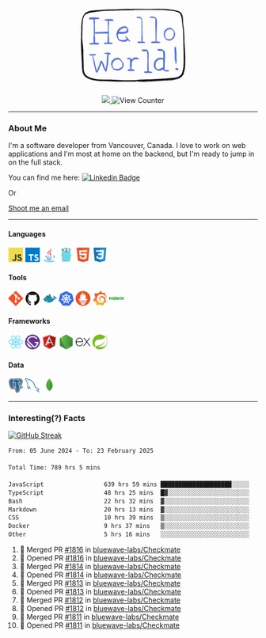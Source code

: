 <div align="center">
    <img src="./img/hello_world.webp" height="200px" width="">
    <div>
        <a href="https://www.linkedin.com/in/ajhollid">
            <img src="https://img.shields.io/badge/LinkedIn-blue"/>
        </a>
        <img src="https://komarev.com/ghpvc/?username=ajhollid&color=yellow" alt="View Counter">
    </div>
</div>

---

### About Me

I'm a software developer from Vancouver, Canada. I love to work on web applications and I'm most at home on the backend, but I'm ready to jump in on the full stack.

You can find me here: [![Linkedin Badge](https://img.shields.io/badge/-ajhollid-blue?style=flat&logo=Linkedin&logoColor=white)](https://www.linkedin.com/in/ajhollid)

Or

[Shoot me an email](mailto:ajhollid@gmail.com)

---

#### Languages

<div>
    <img src="./img/devicons/javascript-original.svg" width=30 height=30 alt="JavaScript">
    <img src="/img/devicons/typescript-original.svg" width=30 height=30 alt="TypeScript">
    <img src="./img/devicons/java-original.svg" width=30 height=30 alt="Java">
    <img src="./img/devicons/go-original.svg" width=30 height=30 alt="Golang">
    <img src="./img/devicons/html5-original.svg" width=30 height=30 alt="HTML 5">
    <img src="./img/devicons/css3-original.svg" width=30 height=30 alt="CSS 3">
</div>

#### Tools

<div>
    <img src="./img/devicons/git-original.svg" width=30 height=30 alt="Git">
    <img src="./img/devicons/github-original.svg" width=30 height=30 alt="Github">
    <img src="./img/devicons/docker-original.svg" width=30 
    height=30 alt="Docker">
    <img src="./img/devicons/kubernetes-original.svg" width=30 height=30 alt="K8">
    <img src="./img/devicons/prometheus-original.svg" width=30 height=30 alt="Prometheus">
    <img src="./img/devicons/grafana-original.svg" width=30 height=30 alt="Grafana">
    <img src="./img/devicons/nginx-original.svg" width=30 height=30 alt="Nginx">
</div>

#### Frameworks

<div>
    <img src="./img/devicons/react-original.svg" width=30 height=30 alt="React">
    <img src="./img/devicons/gatsby-original.svg" width=30 height=30 alt="Gatsby">
    <img src="./img/devicons/angularjs-original.svg" width=30 height=30 alt="AngularJS">
    <img src="./img/devicons/nodejs-original.svg" width=30 height=30 alt="NodeJS">
    <img src="./img/devicons/express-original.svg" width=30 height=30 alt="Express">
    <img src="./img/devicons/spring-original.svg" width=30 height=30 alt="Spring">
</div>

#### Data

<div>
    <img src="./img/devicons/postgresql-original.svg" width=30 height=30 alt="Postgresql">
    <img src="./img/devicons/mysql-original.svg" width=30 height=30 alt="Mysql">
    <img src="./img/devicons/mongodb-original.svg" width=30 height=30 alt="MongoDB">
</div>

---

### Interesting(?) Facts

[![GitHub Streak](http://github-readme-streak-stats.herokuapp.com?user=ajhollid)](https://git.io/streak-stats)

 <!--START_SECTION:waka-->

```txt
From: 05 June 2024 - To: 23 February 2025

Total Time: 789 hrs 5 mins

JavaScript                 639 hrs 59 mins ████████████████████░░░░░   80.57 %
TypeScript                 48 hrs 25 mins  █▓░░░░░░░░░░░░░░░░░░░░░░░   06.10 %
Bash                       22 hrs 32 mins  ▓░░░░░░░░░░░░░░░░░░░░░░░░   02.84 %
Markdown                   20 hrs 13 mins  ▓░░░░░░░░░░░░░░░░░░░░░░░░   02.55 %
CSS                        10 hrs 39 mins  ▒░░░░░░░░░░░░░░░░░░░░░░░░   01.34 %
Docker                     9 hrs 37 mins   ▒░░░░░░░░░░░░░░░░░░░░░░░░   01.21 %
Other                      5 hrs 16 mins   ░░░░░░░░░░░░░░░░░░░░░░░░░   00.66 %
```

<!--END_SECTION:waka-->


<!--START_SECTION:activity-->
1. 🎉 Merged PR [#1816](https://github.com/bluewave-labs/Checkmate/pull/1816) in [bluewave-labs/Checkmate](https://github.com/bluewave-labs/Checkmate)
2. 💪 Opened PR [#1816](https://github.com/bluewave-labs/Checkmate/pull/1816) in [bluewave-labs/Checkmate](https://github.com/bluewave-labs/Checkmate)
3. 🎉 Merged PR [#1814](https://github.com/bluewave-labs/Checkmate/pull/1814) in [bluewave-labs/Checkmate](https://github.com/bluewave-labs/Checkmate)
4. 💪 Opened PR [#1814](https://github.com/bluewave-labs/Checkmate/pull/1814) in [bluewave-labs/Checkmate](https://github.com/bluewave-labs/Checkmate)
5. 🎉 Merged PR [#1813](https://github.com/bluewave-labs/Checkmate/pull/1813) in [bluewave-labs/Checkmate](https://github.com/bluewave-labs/Checkmate)
6. 💪 Opened PR [#1813](https://github.com/bluewave-labs/Checkmate/pull/1813) in [bluewave-labs/Checkmate](https://github.com/bluewave-labs/Checkmate)
7. 🎉 Merged PR [#1812](https://github.com/bluewave-labs/Checkmate/pull/1812) in [bluewave-labs/Checkmate](https://github.com/bluewave-labs/Checkmate)
8. 💪 Opened PR [#1812](https://github.com/bluewave-labs/Checkmate/pull/1812) in [bluewave-labs/Checkmate](https://github.com/bluewave-labs/Checkmate)
9. 🎉 Merged PR [#1811](https://github.com/bluewave-labs/Checkmate/pull/1811) in [bluewave-labs/Checkmate](https://github.com/bluewave-labs/Checkmate)
10. 💪 Opened PR [#1811](https://github.com/bluewave-labs/Checkmate/pull/1811) in [bluewave-labs/Checkmate](https://github.com/bluewave-labs/Checkmate)
<!--END_SECTION:activity-->
